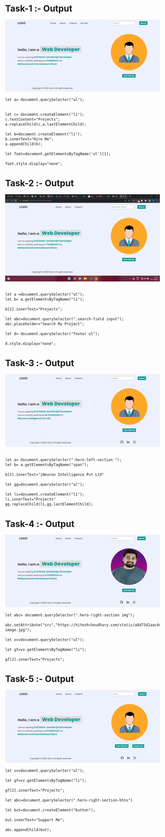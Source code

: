 # Task-1 :- Output

![Project](./task1Output.png)

```
let a= document.querySelector("ul");


let c= document.createElement("li");
c.textContent="Projects";
a.replaceChild(c,a.lastElementChild);

let b=document.createElement("li");
b.innerText="Hire Me";
a.appendChild(b);

let foot=document.getElementsByTagName('ul')[1];

foot.style.display="none";

```

# Task-2 :- Output

![Project](./task2Output.png)

```

let a =document.querySelector("ul");
let b= a.getElementsByTagName("li");

b[2].innerText="Projects";

let abc=document.querySelector(".search-field input");
abc.placeholder="Search My Project";

let d= document.querySelector("footer ul");

d.style.display="none";
```

# Task-3 :- Output

![Project](./task3Output.png)

```

let a= document.querySelector(".hero-left-section ");
let b= a.getElementsByTagName("span");

b[3].innerText="iNeuron Intelligence Pvt Ltd"

let gg=document.querySelector("ul");

let li=document.createElement("li");
li.innerText="Projects"
gg.replaceChild(li,gg.lastElementChild);
```

# Task-4 :- Output

![Project](./task4Output.png)

```
let abc= document.querySelector(".hero-right-section img");

abc.setAttribute("src","https://hiteshchoudhary.com/static/a8d73d1aac4c79e9bb689640e6090367/2eaab/person-image.jpg");

let vv=document.querySelector("ul");

let gf=vv.getElementsByTagName("li");

gf[2].innerText="Projects";
```

# Task-5 :- Output

![Project](./task5Output.png)

```
let vv=document.querySelector("ul");

let gf=vv.getElementsByTagName("li");

gf[2].innerText="Projects";

let abc=document.querySelector(".hero-right-section-btns")

let but=document.createElement("button");

but.innerText="Support Me";

abc.appendChild(but);
```
